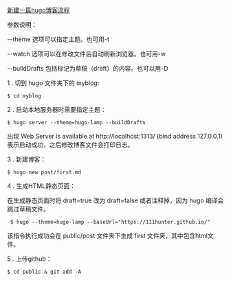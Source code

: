 [新建一篇hugo博客流程](https://hanchuntao.github.io/articles/how-to-use-hugo/)

参数说明：

  --theme 选项可以指定主题。也可用-t
  
  --watch 选项可以在修改文件后自动刷新浏览器。也可用-w
  
  --buildDrafts 包括标记为草稿（draft）的内容。也可以用-D

1 . 切到 hugo 文件夹下的 myblog:

` $ cd myblog `

2 . 启动本地服务器时需要指定主题：

` $ hugo server --theme=hugo-lamp --buildDrafts `

出现 Web Server is available at http://localhost:1313/ (bind address 127.0.0.1) 表示启动成功，之后修改博客文件会打印日志。

3 . 新建博客：

` $ hugo new post/first.md `

4 . 生成HTML静态页面：

在生成静态页面时将 draft=true 改为 draft=false 或者注释掉，因为 hugo 编译会跳过草稿文件。

` $ hugo --theme=hugo-lamp --baseUrl="https://111hunter.github.io/"`

该指令执行成功会在 public/post 文件夹下生成 first 文件夹，其中包含html文件。

5 . 上传github：

` $ cd public & git add -A `
